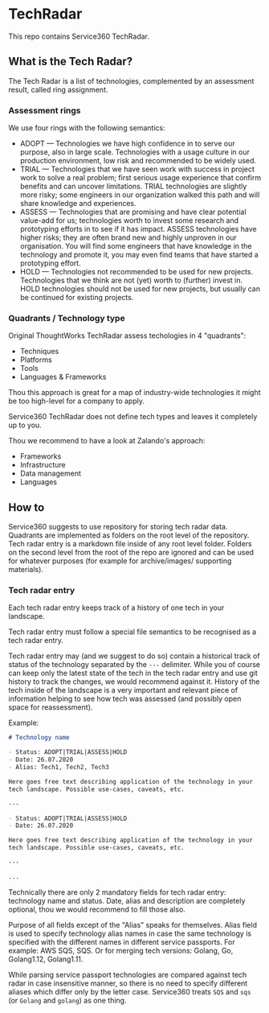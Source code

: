 # TechRadar

This repo contains Service360 TechRadar.

## What is the Tech Radar?
The Tech Radar is a list of technologies, complemented by an 
assessment result, called ring assignment. 

### Assessment rings 

We use four rings with the following semantics:

- ADOPT — Technologies we have high confidence in to serve our purpose, 
also in large scale. Technologies with a usage culture in our 
production environment, low risk and recommended to be widely used.
- TRIAL — Technologies that we have seen work with success in project 
work to solve a real problem; first serious usage experience that 
confirm benefits and can uncover limitations. TRIAL technologies are 
slightly more risky; some engineers in our organization walked 
this path and will share knowledge and experiences.
- ASSESS — Technologies that are promising and have clear potential 
value-add for us; technologies worth to invest some research and 
prototyping efforts in to see if it has impact. ASSESS technologies 
have higher risks; they are often brand new and highly unproven 
in our organisation. You will find some engineers that have knowledge 
in the technology and promote it, you may even find teams that have
started a prototyping effort.
- HOLD — Technologies not recommended to be used for new projects. 
Technologies that we think are not (yet) worth to (further) invest in. 
HOLD technologies should not be used for new projects, but 
usually can be continued for existing projects.

### Quadrants / Technology type

Original ThoughtWorks TechRadar assess techologies in 4 "quadrants":
- Techniques
- Platforms
- Tools
- Languages & Frameworks

Thou this approach is great for a map of industry-wide technologies it 
might be too high-level for a company to apply.

Service360 TechRadar does not define tech types and leaves it
completely up to you.

Thou we recommend to have a look at Zalando's approach:
- Frameworks
- Infrastructure
- Data management
- Languages

## How to

Service360 suggests to use repository for storing tech radar data.
Quadrants are implemented as folders on the root level of the repository.
Tech radar entry is a markdown file inside of any root level folder.
Folders on the second level from the root of the repo are ignored and 
can be used for whatever purposes (for example for archive/images/
supporting materials). 

### Tech radar entry

Each tech radar entry keeps track of a history of one tech in your 
landscape.

Tech radar entry must follow a special file semantics to be recognised
as a tech radar entry.

Tech radar entry may (and we suggest to do so) contain a historical 
track of status of the technology separated by the `---` delimiter.
While you of course can keep only the latest state of the tech in the
tech radar entry and use git history to track the changes, we would 
recommend against it. History of the tech inside of the landscape 
is a very important and relevant piece of information helping to 
see how tech was assessed (and possibly open space for reassessment).   

Example:

```markdown
# Technology name

- Status: ADOPT|TRIAL|ASSESS|HOLD
- Date: 26.07.2020
- Alias: Tech1, Tech2, Tech3

Here goes free text describing application of the technology in your
tech landscape. Possible use-cases, caveats, etc.

---

- Status: ADOPT|TRIAL|ASSESS|HOLD
- Date: 26.07.2020 

Here goes free text describing application of the technology in your
tech landscape. Possible use-cases, caveats, etc.

---

... 

``` 

Technically there are only 2 mandatory fields for tech radar entry: 
technology name and status. Date, alias and description are completely 
optional, thou we would recommend to fill those also. 

Purpose of all fields except of the "Alias" speaks for themselves.
Alias field is used to specify technology alias names in case the same
technology is specified with the different names in different service
passports. For example: AWS SQS, SQS. Or for merging tech 
versions: Golang, Go, Golang1.12, Golang1.11.

While parsing service passport technologies are compared against 
tech radar in case insensitive manner, so there is no need to specify 
different aliases which differ only by the letter case. Service360 
treats `SQS` and `sqs` (or `Golang` and `golang`) as one thing. 